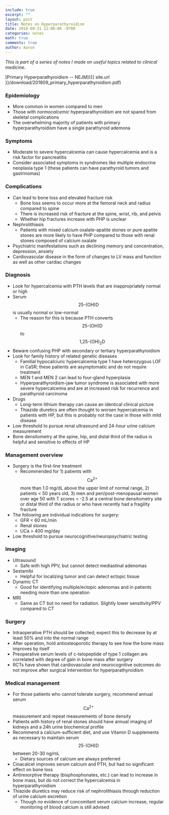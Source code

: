 ```yaml
---
include: true
excerpt: ""
layout: post
title: Notes on Hyperparathyroidism
date: 2018-09-21 12:00:00 -0700
categories: notes 
math: true
comments: true
author: Aaron
---
```

*This is part of a series of notes I made on useful topics related to clinical medicine.*

[Primary Hyperparathyroidism -- NEJM]({{ site.url }}/download/201809_primary_hyperparathyroidism.pdf)

### Epidemiology

* More common in women compared to men
* Those with *normocalcemic* hyperparathyroidism are not spared from skeletal complications
* The overwhelming majority of patients with primary hyperparathyroidism have a single parathyroid ademona

### Symptoms

* Moderate to severe hypercalcemia can cause hypercalcemia and is a risk factor for pancreatitis
* Consider associated symptoms in syndromes like multiple endocrine neoplasia type 1 (these patients can have parathyroid tumors and gastrinomas)

### Complications

* Can lead to bone loss and elevated fracture risk
    - Bone loss seems to occur more at the femoral neck and radius compared to spine
    - There is increased risk of fracture at the spine, wrist, rib, and pelvis
	- Whether hip fractures increase with PHP is unclear
* Nephrolithiasis
	- Patients with mixed calcium oxalate-apatite stones or pure apatite stones are more likely to have PHP compared to those with renal stones composed of calcium oxalate
* Psychiatric manifestations such as declining memory and concentration, depression, anxiety
* Cardiovascular disease in the form of changes to LV mass and function as well as other cardiac changes

### Diagnosis

* Look for hypercalcemia with PTH levels that are inappropriately normal or high
* Serum $$\textrm{25-(OH)D}$$ is usually normal or low-normal
	- The reason for this is because PTH converts $$\textrm{25-(OH)D}$$ to $$\textrm{1,25-(OH)}_2\textrm{D}$$ 
* Beware confusing PHP with secondary or tertiary hyperparathyroidism
* Look for family history of related genetic diseases
	- Familial hypocalciuric hypercalcemia type 1 have heterozygous LOF in CaSR; these patients are asymptomatic and do not require treatment
	- MEN 1 and MEN 2 can lead to four-gland hyperplasia
	- Hyperparathyroidism-jaw tumor syndrome is associated with more severe hypercalcemia and are at increased risk for recurrence and parathyroid carcinoma
* Drugs
	- Long-term lithium therapy can cause an identical clinical picture
	- Thiazide diuretics are often thought to worsen hypercalcemia in patients with HP, but this is probably not the case in those with mild disease
* Low threshold to pursue renal ultrasound and 24-hour urine calcium measurement
* Bone densitometry at the spine, hip, and distal third of the radius is helpful and sensitive to effects of HP

### Management overview

* Surgery is the first-line treatment
	- Recommended for 1) patients with $$\textrm{Ca}^{2+}$$ more than 1.0 mg/dL above the upper limit of normal range, 2) patients < 50 years old, 3) men and peri/post-menopausal women over age 50 with T scores < -2.5 at a central bone densitometry site or distal third of the radius or who have recently had a fragility fracture
* The following are individual indications for surgery:
	- GFR < 60 mL/min
	- Renal stones
	- UCa > 400 mg/day
* Low threshold to pursue neurocognitive/neuropsychiatric testing

### Imaging

* Ultrasound
	- Safe with high PPV, but cannot detect mediastinal adenomas
* Sestamibi 
	- Helpful for localizing tumor and can detect ectopic tissue
* Dynamic CT 
	- Good for identifying multiple/ectopic adenomas and in patients needing more than one operation
* MRI
	- Same as CT but no need for radiation. Slightly lower sensitivity/PPV compared to CT

### Surgery

* Intraoperative PTH should be collected; expect this to decrease by at least 50% and into the normal range
* After operation, hold antiosteoporotic therapy to see how the bone mass improves by itself
* Preoperative serum levels of c-telopeptide of type 1 collagen are correlated with degree of gain in bone mass after surgery
* RCTs have shown that cardiovascular and neurocognitive outcomes do not improve after surgical intervention for hyperparathyroidism

### Medical management

* For those patients who cannot tolerate surgery, recommend annual serum $$\textrm{Ca}^{2+}$$ measurement and repeat measurements of bone density
* Patients with history of renal stones should have annual imaging of kidneys and a 24h urine biochemical profile
* Recommend a calcium-sufficient diet, and use Vitamin D supplements as necessary to maintain serum $$\textrm{25-(OH)D}$$ between 20-30 ng/mL
	- Dietary sources of calcium are always preferred
* Cinacalcet improves serum calcium and PTH, but had no significant effect on bone loss
* Antiresorptive therapy (bisphosphonates, etc.) can lead to increase in bone mass, but do not correct the hypercalcemia in hyperparathyroidism
* Thiazide diuretics may reduce risk of nephrolithiasis through reduction of urine calcium excretion
	- Though no evidence of concomitant serum calcium increase, regular monitoring of blood calcium is still advised
